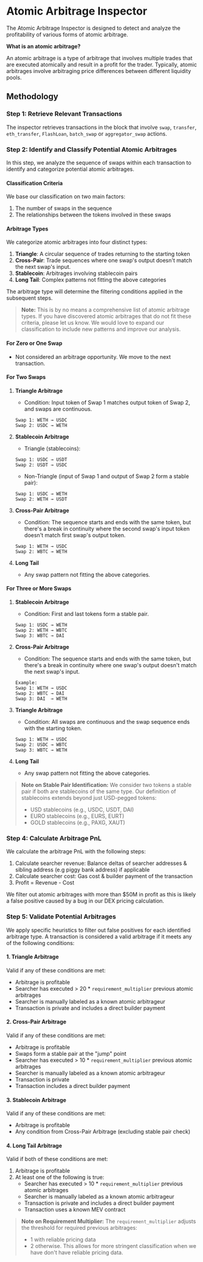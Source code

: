 # Atomic Arbitrage Inspector

The Atomic Arbitrage Inspector is designed to detect and analyze the profitability of various forms of atomic arbitrage.

**What is an atomic arbitrage?**

An atomic arbitrage is a type of arbitrage that involves multiple trades that are executed atomically and result in a profit for the trader. Typically, atomic arbitrages involve arbitraging price differences between different liquidity pools.

## Methodology

### Step 1: Retrieve Relevant Transactions

The inspector retrieves transactions in the block that involve `swap`, `transfer`, `eth_transfer`, `FlashLoan`, `batch_swap` or `aggregator_swap` actions.

### Step 2: Identify and Classify Potential Atomic Arbitrages

In this step, we analyze the sequence of swaps within each transaction to identify and categorize potential atomic arbitrages.

#### Classification Criteria

We base our classification on two main factors:

1. The number of swaps in the sequence
2. The relationships between the tokens involved in these swaps

#### Arbitrage Types

We categorize atomic arbitrages into four distinct types:

1. **Triangle**: A circular sequence of trades returning to the starting token
2. **Cross-Pair**: Trade sequences where one swap's output doesn't match the next swap's input.
3. **Stablecoin**: Arbitrages involving stablecoin pairs
4. **Long Tail**: Complex patterns not fitting the above categories

The arbitrage type will determine the filtering conditions applied in the subsequent steps.

> **Note:** This is by no means a comprehensive list of atomic arbitrage types. If you have discovered atomic arbitrages that do not fit these criteria, please let us know. We would love to expand our classification to include new patterns and improve our analysis.

#### For Zero or One Swap

- Not considered an arbitrage opportunity. We move to the next transaction.

#### For Two Swaps

1. **Triangle Arbitrage**

   - Condition: Input token of Swap 1 matches output token of Swap 2, and swaps are continuous.

   ```ignore
   Swap 1: WETH → USDC
   Swap 2: USDC → WETH
   ```

2. **Stablecoin Arbitrage**

   - Triangle (stablecoins):

   ```ignore
   Swap 1: USDC → USDT
   Swap 2: USDT → USDC
   ```

   - Non-Triangle (input of Swap 1 and output of Swap 2 form a stable pair):

   ```ignore
   Swap 1: USDC → WETH
   Swap 2: WETH → USDT
   ```

3. **Cross-Pair Arbitrage**

   - Condition: The sequence starts and ends with the same token, but there's a break in continuity where the second swap's input token doesn't match first swap's output token.

   ```ignore
   Swap 1: WETH → USDC
   Swap 2: WBTC → WETH
   ```

4. **Long Tail**
   - Any swap pattern not fitting the above categories.

#### For Three or More Swaps

1. **Stablecoin Arbitrage**

   - Condition: First and last tokens form a stable pair.

   ```ignore
   Swap 1: USDC → WETH
   Swap 2: WETH → WBTC
   Swap 3: WBTC → DAI
   ```

2. **Cross-Pair Arbitrage**

   - Condition: The sequence starts and ends with the same token, but there's a break in continuity where one swap's output doesn't match the next swap's input.

   ```ignore
   Example:
   Swap 1: WETH → USDC
   Swap 2: WBTC → DAI
   Swap 3: DAI  → WETH
   ```

3. **Triangle Arbitrage**

   - Condition: All swaps are continuous and the swap sequence ends with the starting token.

   ```ignore
   Swap 1: WETH → USDC
   Swap 2: USDC → WBTC
   Swap 3: WBTC → WETH
   ```

4. **Long Tail**
   - Any swap pattern not fitting the above categories.

> **Note on Stable Pair Identification:**
> We consider two tokens a stable pair if both are stablecoins of the same type. Our definition of stablecoins extends beyond just USD-pegged tokens:
>
> - USD stablecoins (e.g., USDC, USDT, DAI)
> - EURO stablecoins (e.g., EURS, EURT)
> - GOLD stablecoins (e.g., PAXG, XAUT)

### Step 4: Calculate Arbitrage PnL

We calculate the arbitrage PnL with the following steps:

1. Calculate searcher revenue: Balance deltas of searcher addresses & sibling address (e.g piggy bank address) if applicable
2. Calculate searcher cost: Gas cost & builder payment of the transaction
3. Profit = Revenue - Cost

We filter out atomic arbitrages with more than $50M in profit as this is likely a false positive caused by a bug in our DEX pricing calculation.

### Step 5: Validate Potential Arbitrages

We apply specific heuristics to filter out false positives for each identified arbitrage type. A transaction is considered a valid arbitrage if it meets any of the following conditions:

#### 1. Triangle Arbitrage

Valid if any of these conditions are met:

- Arbitrage is profitable
- Searcher has executed > 20 \* `requirement_multiplier` previous atomic arbitrages
- Searcher is manually labeled as a known atomic arbitrageur
- Transaction is private and includes a direct builder payment

#### 2. Cross-Pair Arbitrage

Valid if any of these conditions are met:

- Arbitrage is profitable
- Swaps form a stable pair at the "jump" point
- Searcher has executed > 10 \* `requirement_multiplier` previous atomic arbitrages
- Searcher is manually labeled as a known atomic arbitrageur
- Transaction is private
- Transaction includes a direct builder payment

#### 3. Stablecoin Arbitrage

Valid if any of these conditions are met:

- Arbitrage is profitable
- Any condition from Cross-Pair Arbitrage (excluding stable pair check)

#### 4. Long Tail Arbitrage

Valid if both of these conditions are met:

1. Arbitrage is profitable
2. At least one of the following is true:
   - Searcher has executed > 10 \* `requirement_multiplier` previous atomic arbitrages
   - Searcher is manually labeled as a known atomic arbitrageur
   - Transaction is private and includes a direct builder payment
   - Transaction uses a known MEV contract

> **Note on Requirement Multiplier:**
> The `requirement_multiplier` adjusts the threshold for required previous arbitrages:
>
> - 1 with reliable pricing data
> - 2 otherwise. This allows for more stringent classification when we have don't have reliable pricing data.
